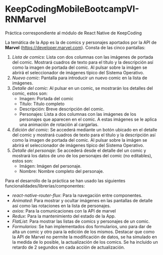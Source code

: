 # KeepCodingMobileBootcampVI-RNMarvel

Práctica correspondiente al módulo de React Native de KeepCoding

La temática de la App es la de comics y personajes aportados por la API de **Marvel** (https://developer.marvel.com). Consta de las cinco pantallas:

1. _Lista de comics_: Lista con dos columnas con las imágenes de portada del comic. Mostrará cuadros de texto para el título y la descripción así como la imagen de portada del comic. Al pulsar sobre la imágen se abrirá el seleccionador de imágenes típico del Sistema Operativo.
2. _Nuevo comic_: Pantalla para introducir un nuevo comic en la lista de imágenes.
3. _Detalle del comic_: Al pulsar en un comic, se mostrarán los detalles del comic, estos son:
   - Imagen: Portada del comic
   - Título: Título completo
   - Descripción: Breve descripción del comic.
   - Personajes: Lista a dos columnas con las imágenes de los personajes que aparecen en el comic. A estas imágenes se le aplica una animación de rotación al cargarlas.
4. _Edición del comic_: Se accederá mediante un botón ubicado en el detalle del comic y mostrará cuadros de texto para el título y la descripción así como la imagen de portada del comic. Al pulsar sobre la imágen se abrirá el seleccionador de imágenes típico del Sistema Operativo.
5. _Detalle del personaje_: Se accederá desde el detalle del un comic y mostrará los datos de uno de los personajes del comic (no editables), estos son:
   - Imágen: Imágen del personaje.
   - Nombre: Nombre completo del personaje.

Para el desarrollo de la práctica se han usado las siguientes funcionalidades/librerías/componentes:

- _react-native-router-flux_: Para la navegación entre componentes.
- _Animated_: Para mostrar y ocultar imágenes en las pantallas de detalle así como las rotaciones en la lista de personajes.
- _axios_: Para la comunicaciones con la API de marvel
- _Redux_: Para la mantenimiento del estado de la App.
- _FlatList_: Para mostrar las listas de comics y personajes de un comic.
- _Formularios_: Se han implementados dos formularios, uno para dar de alta un comic y otro para la edición de los mismos. Destacar que como la API de Marvel no permite la modificación de datos, se ha simulado en la medida de lo posible, la actualización de los comics. Se ha incluido un retardo de 2 segundos en cada acción de actualización.
